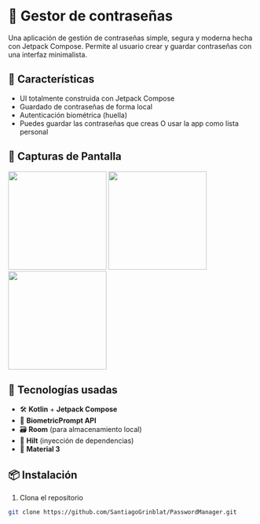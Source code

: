 # 📱 Gestor de contraseñas

Una aplicación de gestión de contraseñas simple, segura y moderna hecha con Jetpack Compose. Permite al usuario crear y guardar contraseñas con una interfaz minimalista.

## 🚀 Características

- UI totalmente construida con Jetpack Compose
- Guardado de contraseñas de forma local
- Autenticación biométrica (huella)
- Puedes guardar las contraseñas que creas O usar la app como lista personal

## 📸 Capturas de Pantalla

<p float="left">
  <img src="![captura_1](https://github.com/user-attachments/assets/4bd28869-2e89-445a-b00b-e1f5f5f4f48c)" width="200" />
  <img src="![Image](https://github.com/user-attachments/assets/7e183084-c00e-40b0-8e84-6a37ecfcc593)" width="200" />
  <img src="![Image](https://github.com/user-attachments/assets/d243ce8f-4fc5-494d-8118-7ba56f46d68f)" width="200" />
</p>

## 🧰 Tecnologías usadas

- 🛠️ **Kotlin** + **Jetpack Compose**
- 🔐 **BiometricPrompt API**
- 🗃️ **Room** (para almacenamiento local)
- 🧪 **Hilt** (inyección de dependencias)
- 🌙 **Material 3**

## 📦 Instalación

1. Clona el repositorio

```bash
git clone https://github.com/SantiagoGrinblat/PasswordManager.git
